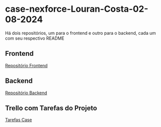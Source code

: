 # case-nexforce-Louran-Costa-02-08-2024

Há dois repositórios, um para o frontend e outro para o backend, cada um com seu respectivo README

## Frontend

[Repositório Frontend](https://github.com/lourancosta/case-nexforce-louran-costa-31072024-FRONTEND)

## Backend

[Repositório Backend](https://github.com/lourancosta/case-nexforce-louran-costa-31072024-BACKEND)

## Trello com Tarefas do Projeto

[Tarefas Case](https://trello.com/b/qj3aExOY)

